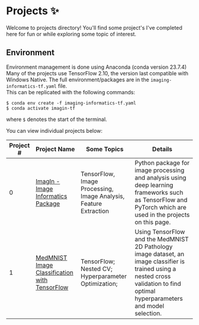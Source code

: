 # Projects :sparkles:
Welcome to projects directory! You'll find some project's I've completed here for fun or while exploring some topic of interest.   

## Environment
Environment management is done using Anaconda (conda version 23.7.4) 
Many of the projects use TensorFlow 2.10, the version last compatible with Windows Native. The full environment/packages are in the `imaging-informatics-tf.yaml` file.  
This can be replicated with the following commands: 
```
$ conda env create -f imaging-informatics-tf.yaml
$ conda activate imagin-tf
```
where `$` denotes the start of the terminal.

You can view individual projects below:  

| Project # | Project Name | Some Topics | Details | 
| --- | --- | --- | --- | 
| 0 | [ImagIn - Image Informatics Package](Projects/Imagin/) | TensorFlow, Image Processing, Image Analysis, Feature Extraction | Python package for image processing and analysis using deep learning frameworks such as TensorFlow and PyTorch which are used in the projects on this page. |
| 1 | [MedMNIST Image Classification with TensorFlow](Projects/MedMNIST-TF) | TensorFlow; Nested CV; Hyperparameter Optimization; | Using TensorFlow and the MedMNIST 2D Pathology image dataset, an image classifier is trained using a nested cross validation to find optimal hyperparameters and model selection. | 
